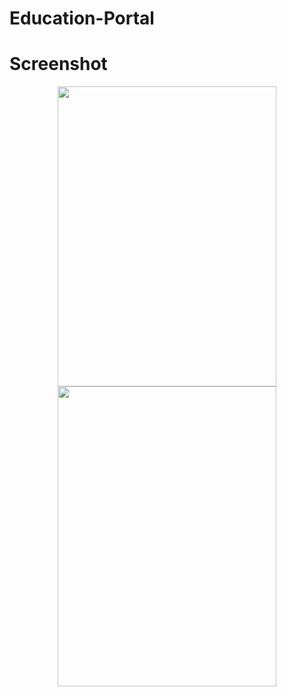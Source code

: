 # Education-Portal
# Screenshot
<p align="center">
 <img src="https://user-images.githubusercontent.com/112925756/188802437-b7f9aeb3-9892-4f70-8d80-b1f4d7c6c3ca.jpg" width="350" height="480" />
 <img src="https://user-images.githubusercontent.com/112925756/188802593-25ca8f00-6a5f-43d1-8b80-08a8f75e749a.jpg" width="350" height="480" />



